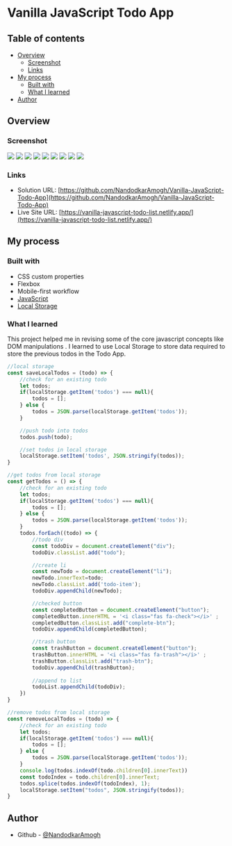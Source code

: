 # Vanilla JavaScript Todo App

## Table of contents

- [Overview](#overview)
  - [Screenshot](#screenshot)
  - [Links](#links)
- [My process](#my-process)
  - [Built with](#built-with)
  - [What I learned](#what-i-learned)
- [Author](#author)



## Overview

### Screenshot

![](./images/Animation.gif)
![](./images/img1_desktop.png)
![](./images/img1_mobile.png)
![](./images/img2_desktop.png)
![](./images/img2_mobile.png)
![](./images/img3_desktop.png)
![](./images/img3_mobile.png)
![](./images/img4_desktop.png)
![](./images/img4_mobile.png)

### Links

- Solution URL: [https://github.com/NandodkarAmogh/Vanilla-JavaScript-Todo-App](https://github.com/NandodkarAmogh/Vanilla-JavaScript-Todo-App)
- Live Site URL: [https://vanilla-javascript-todo-list.netlify.app/](https://vanilla-javascript-todo-list.netlify.app/)

## My process

### Built with

- CSS custom properties
- Flexbox
- Mobile-first workflow
- [JavaScript](https://www.javascript.com/)
- [Local Storage](https://developer.mozilla.org/en-US/docs/Web/API/Window/localStorage)
### What I learned

This project helped me in revising some of the core javascript concepts like DOM manipulations . I learned to use Local Storage to store data required to store the previous todos in the Todo App.

```js
//local storage
const saveLocalTodos = (todo) => {
    //check for an existing todo
    let todos;
    if(localStorage.getItem('todos') === null){
        todos = [];
    } else {
        todos = JSON.parse(localStorage.getItem('todos'));
    }

    //push todo into todos
    todos.push(todo);

    //set todos in local storage
    localStorage.setItem('todos', JSON.stringify(todos));
}

//get todos from local storage 
const getTodos = () => {
    //check for an existing todo
    let todos;
    if(localStorage.getItem('todos') === null){
        todos = [];
    } else {
        todos = JSON.parse(localStorage.getItem('todos'));
    }
    todos.forEach((todo) => {
        //todo div
        const todoDiv = document.createElement("div");
        todoDiv.classList.add("todo");

        //create li
        const newTodo = document.createElement("li");
        newTodo.innerText=todo;
        newTodo.classList.add('todo-item');
        todoDiv.appendChild(newTodo);

        //checked button
        const completedButton = document.createElement("button");
        completedButton.innerHTML = '<i class="fas fa-check"></i>' ;
        completedButton.classList.add("complete-btn");
        todoDiv.appendChild(completedButton);

        //trash button
        const trashButton = document.createElement("button");
        trashButton.innerHTML = '<i class="fas fa-trash"></i>' ;
        trashButton.classList.add("trash-btn");
        todoDiv.appendChild(trashButton);
        
        //append to list
        todoList.appendChild(todoDiv);
    })
}

//remove todos from local storage 
const removeLocalTodos = (todo) => {
    //check for an existing todo
    let todos;
    if(localStorage.getItem('todos') === null){
        todos = [];
    } else {
        todos = JSON.parse(localStorage.getItem('todos'));
    }
    console.log(todos.indexOf(todo.children[0].innerText))
    const todoIndex = todo.children[0].innerText;
    todos.splice(todos.indexOf(todoIndex), 1);
    localStorage.setItem("todos", JSON.stringify(todos));
}
```
## Author

- Github - [@NandodkarAmogh](https://github.com/NandodkarAmogh)





